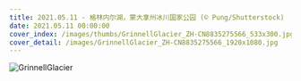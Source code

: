 ```yaml
---
title: 2021.05.11 - 格林内尔湖，蒙大拿州冰川国家公园 (© Pung/Shutterstock)
date: 2021.05.11 00:00:00
cover_index: /images/thumbs/GrinnellGlacier_ZH-CN8835275566_533x300.jpg
cover_detail: /images/GrinnellGlacier_ZH-CN8835275566_1920x1080.jpg
---
```


![GrinnellGlacier](/images/GrinnellGlacier_ZH-CN8835275566_1920x1080.jpg)
